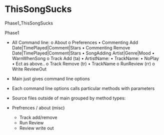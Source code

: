 ThisSongSucks
=============

Phase1_ThisSongSucks

Phase1


-	All Command line:
o	About
o	Preferences
•	Commenting Add Date|TimePlayed|Comment|Stars
•	Commenting Remove  Date|TimePlayed|Comment|Stars
•	SongAdding Artist|Genre|Mood
•	WarnWhenSong
o	Track Add (ta) 
•	ArtistName:
•	TrackName:
•	NoPlay
•	Ect as above..
o	Track Remove (tr)
•	TrackName
o	 RunReview (rr)
o	Write ReviewOut


- Main just gives command line options
- Each command line options calls particular methods with parameters 
- Source files outside of main grouped by method types:
- Prefrences / about (misc)
	- Track add/remove
	- Run Review
	- Review write out 



